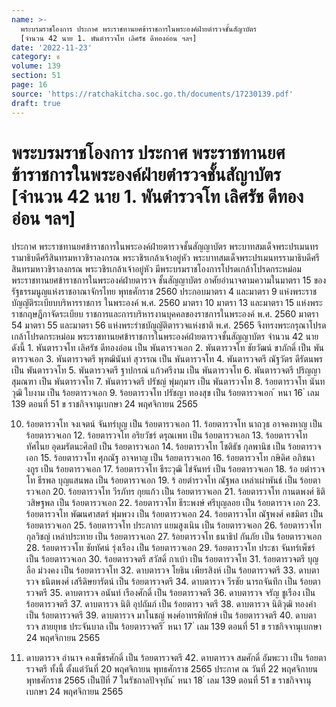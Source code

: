 ```yaml
---
name: >-
  พระบรมราชโองการ ประกาศ พระราชทานยศข้าราชการในพระองค์ฝ่ายตำรวจชั้นสัญาบัตร
  [จำนวน 42 นาย 1. พันตำรวจโท เลิศรัช ดีทองอ่อน ฯลฯ]
date: '2022-11-23'
category: ข
volume: 139
section: 51
page: 16
source: 'https://ratchakitcha.soc.go.th/documents/17230139.pdf'
draft: true
---
```


# พระบรมราชโองการ ประกาศ พระราชทานยศข้าราชการในพระองค์ฝ่ายตำรวจชั้นสัญาบัตร [จำนวน 42 นาย 1. พันตำรวจโท เลิศรัช ดีทองอ่อน ฯลฯ]

ประกาศ พระราชทานยศข้าราชการในพระองค์ฝ่ายตารวจชั้นสัญญาบัตร พระบาทสมเด็จพระปรเมนทรรามาธิบดีศรีสินทรมหาวชิราลงกรณ พระวชิรเกล้าเจ้าอยู่หัว พระบาทสมเด็จพระปรเมนทรรามาธิบดีศรีสินทรมหาวชิราลงกรณ พระวชิรเกล้าเจ้าอยู่หัว มีพระบรมราชโองการโปรดเกล้าโปรดกระหม่อมพระราชทานยศข้าราชการในพระองค์ฝ่ายตารวจ ชั้นสัญญาบัตร อาศัยอำนาจตามความในมาตรา 15 ของรัฐธรรมนูญแห่งราชอาณาจักรไทย พุทธศักราช 2560 ประกอบมาตรา 4 และมาตรา 9 แห่งพระราชบัญญัติระเบียบบริหารราชการ ในพระองค์ พ.ศ. 2560 มาตรา 10 มาตรา 13 และมาตรา 15 แห่งพระราชกฤษฎีกาจัดระเบียบ ราชการและการบริหารงานบุคคลของราชการในพระองค์ พ.ศ. 2560 มาตรา 54 มาตรา 55 และมาตรา 56 แห่งพระรำชบัญญัติตารวจแห่งชาติ พ.ศ. 2565 จึงทรงพระกรุณาโปรดเกล้าโปรดกระหม่อม พระราชทานยศข้าราชการในพระองค์ฝ่ายตารวจชั้นสัญญาบัตร จำนวน 42 นาย ดังนี้ 1. พันตารวจโท เลิศรัช ดีทองอ่อน เป็น พันตารวจเอก 2. พันตารวจโท ชัยวัฒน์ ขาภักดิ์ เป็น พันตารวจเอก 3. พันตารวจตรี พุฑฒินันท์ สุวรรณ เป็น พันตารวจโท 4. พันตารวจตรี ณัฐวัตร ดีรัตนพร เป็น พันตารวจโท 5. พันตารวจตรี ฐาปกรณ์ แก้วศรีงาม เป็น พันตารวจโท 6. พันตารวจตรี ปริญญา สุมณฑา เป็น พันตารวจโท 7. พันตารวจตรี ปรัชญ์ พุ่มกุมาร เป็น พันตารวจโท 8. ร้อยตารวจโท นันทวุฒิ ใบงาม เป็น ร้อยตารวจเอก 9. ร้อยตารวจโท ปรัชญา ทองสุข เป็น ร้อยตารวจเอก ้ หนา 16 ่ เลม 139 ตอนที่ 51 ข ราชกิจจานุเบกษา 24 พฤศจิกายน 2565

10. ร้อยตารวจโท จงเจตน์ จันทร์บุญ เป็น ร้อยตารวจเอก 11. ร้อยตารวจโท นาถวุธ อาจคงหาญ เป็น ร้อยตารวจเอก 12. ร้อยตารวจโท อริยวัชร์ ดรุณเพท เป็น ร้อยตารวจเอก 13. ร้อยตารวจโท ทัศไนย อุดมรัตนะศิลป์ เป็น ร้อยตารวจเอก 14. ร้อยตารวจโท โชติธัช กุลพานิช เป็น ร้อยตารวจเอก 15. ร้อยตารวจโท ศุภณัฐ อาจหาญ เป็น ร้อยตารวจเอก 16. ร้อยตารวจโท กษิดิศ อภิชนางกูร เป็น ร้อยตารวจเอก 17. ร้อยตารวจโท ธีระวุฒิ ไข่จันทร์ เป็น ร้อยตารวจเอก 18. ร้อ ยตำรวจโท ธีรพล บุญแสนพล เป็น ร้อยตารวจเอก 19. ร้ อยตำรวจโท ณัฐพล เหล่าเผ่าพันธ์ เป็น ร้อยตารวจเอก 20. ร้อยตารวจโท วีรภัทร กุยแก้ว เป็น ร้อยตารวจเอก 21. ร้อยตารวจโท กานตพงศ์ ธิติวสิษฐพล เป็น ร้อยตารวจเอก 22. ร้อยตารวจโท ธีระพงษ์ ศรีบุญลอย เป็น ร้อยตารวจ เอก 23. ร้อยตารวจโท พัฒนศาสตร์ พุ่มพวง เป็น ร้อยตารวจเอก 24. ร้อยตารวจโท ณัฐพงศ์ คชมิตร เป็น ร้อยตารวจเอก 25. ร้อยตารวจโท ประภากร แยมสูงเนิน เป็น ร้อยตารวจเอก 26. ร้อยตารวจโท กุลวิชญ์ เหล่าประทาย เป็น ร้อยตารวจเอก 27. ร้อยตารวจโท ธนาธิป กันภัย เป็น ร้อยตารวจเอก 28. ร้อยตารวจโท ชัยทัศน์ รุ่งเรือง เป็น ร้อยตารวจเอก 29. ร้อยตารวจโท ประชา จันทร์เพ็ชร์ เป็น ร้อยตารวจเอก 30. ร้อยตารวจตรี สวัสดิ์ กาเบ้า เป็น ร้อยตารวจโท 31. ร้อยตารวจตรี บุญลือ ม่วงคง เป็น ร้อยตารวจโท 32. ดาบตารวจ โยธิน เพียรสิงห์ เป็น ร้อยตารวจตรี 33. ดาบตารวจ ธนิตพงศ์ เสรีดิษยารัตน์ เป็น ร้อยตารวจตรี 34. ดาบตารวจ วีรชัย นารถจันทึก เป็น ร้อยตารวจตรี 35. ดาบตารวจ อนันท์ เรืองศักดิ์ เป็น ร้อยตารวจตรี 36. ดาบตารวจ จรัญ ชูเรือง เป็น ร้อยตารวจตรี 37. ดาบตารวจ นิติ อุปถัมภ์ เป็น ร้อยตารว จตรี 38. ดาบตารวจ นิติวุฒิ ทองคำ เป็น ร้อยตารวจตรี 39. ดาบตารวจ มาโนชญ์ พงศ์อาทรพิทักษ์ เป็น ร้อยตารวจตรี 40. ดาบตารวจ สายยุทธ ประจันบาล เป็น ร้อยตารวจตรี ้ หนา 17 ่ เลม 139 ตอนที่ 51 ข ราชกิจจานุเบกษา 24 พฤศจิกายน 2565

41. ดาบตารวจ อำนาจ คงเพ็ชรศักดิ์ เป็น ร้อยตารวจตรี 42. ดาบตารวจ สมศักดิ์ อัมพะวา เป็น ร้อยตารวจตรี ทั้งนี้ ตั้งแต่วันที่ 20 พฤศจิกายน พุทธศักราช 2565 ประกาศ ณ วันที่ 22 พฤศจิกายน พุทธศักราช 2565 เป็นปีที่ 7 ในรัชกาลปัจจุบัน ้ หนา 18 ่ เลม 139 ตอนที่ 51 ข ราชกิจจานุเบกษา 24 พฤศจิกายน 2565
